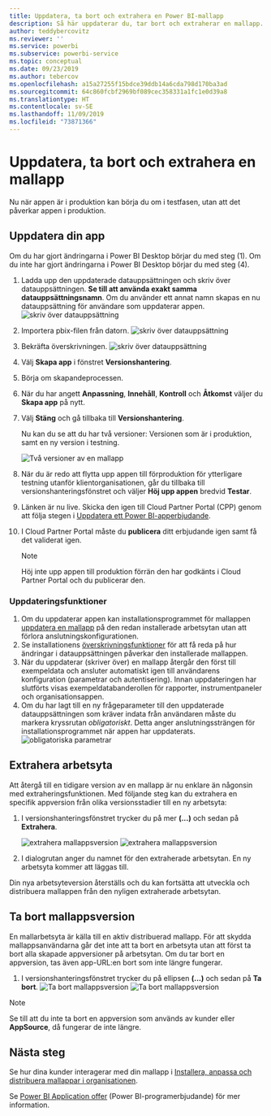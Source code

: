 ```yaml
---
title: Uppdatera, ta bort och extrahera en Power BI-mallapp
description: Så här uppdaterar du, tar bort och extraherar en mallapp.
author: teddybercovitz
ms.reviewer: ''
ms.service: powerbi
ms.subservice: powerbi-service
ms.topic: conceptual
ms.date: 09/23/2019
ms.author: tebercov
ms.openlocfilehash: a15a27255f15bdce39ddb14a6cda798d170ba3ad
ms.sourcegitcommit: 64c860fcbf2969bf089cec358331a1fc1e0d39a8
ms.translationtype: HT
ms.contentlocale: sv-SE
ms.lasthandoff: 11/09/2019
ms.locfileid: "73871366"
---
```

# <a name="update-delete-and-extract-template-app"></a>Uppdatera, ta bort och extrahera en mallapp

Nu när appen är i produktion kan börja du om i testfasen, utan att det påverkar appen i produktion.
## <a name="update-your-app"></a>Uppdatera din app

Om du har gjort ändringarna i Power BI Desktop börjar du med steg (1). Om du inte har gjort ändringarna i Power BI Desktop börjar du med steg (4).

1. Ladda upp den uppdaterade datauppsättningen och skriv över datauppsättningen. **Se till att använda exakt samma datauppsättningsnamn**. Om du använder ett annat namn skapas en nu datauppsättning för användare som uppdaterar appen.
![skriv över datauppsättning](media/service-template-apps-update-extract-delete/power-bi-template-app-upload-dataset.png)
1. Importera pbix-filen från datorn.
![skriv över datauppsättning](media/service-template-apps-update-extract-delete/power-bi-template-app-upload-dataset2.png)
1. Bekräfta överskrivningen.
![skriv över datauppsättning](media/service-template-apps-update-extract-delete/power-bi-template-app-upload-dataset3.png)

1. Välj **Skapa app** i fönstret **Versionshantering**.
1. Börja om skapandeprocessen.
1. När du har angett **Anpassning**, **Innehåll**, **Kontroll** och **Åtkomst** väljer du **Skapa app** på nytt.
1. Välj **Stäng** och gå tillbaka till **Versionshantering**.

   Nu kan du se att du har två versioner: Versionen som är i produktion, samt en ny version i testning.

    ![Två versioner av en mallapp](media/service-template-apps-update-extract-delete/power-bi-template-app-update.png)

5. När du är redo att flytta upp appen till förproduktion för ytterligare testning utanför klientorganisationen, går du tillbaka till versionshanteringsfönstret och väljer **Höj upp appen** bredvid **Testar**.
6. Länken är nu live. Skicka den igen till Cloud Partner Portal (CPP) genom att följa stegen i [Uppdatera ett Power BI-apperbjudande](https://docs.microsoft.com/azure/marketplace/cloud-partner-portal/power-bi/cpp-update-existing-offer).
7. I Cloud Partner Portal måste du **publicera** ditt erbjudande igen samt få det validerat igen.

   >[!NOTE]
   >Höj inte upp appen till produktion förrän den har godkänts i Cloud Partner Portal och du publicerar den.

### <a name="update-behavior"></a>Uppdateringsfunktioner

1. Om du uppdaterar appen kan installationsprogrammet för mallappen [uppdatera en mallapp](service-template-apps-install-distribute.md#update-a-template-app) på den redan installerade arbetsytan utan att förlora anslutningskonfigurationen.
1. Se installationens [överskrivningsfunktioner](service-template-apps-install-distribute.md#overwrite-behavior) för att få reda på hur ändringar i datauppsättningen påverkar den installerade mallappen.
1. När du uppdaterar (skriver över) en mallapp återgår den först till exempeldata och ansluter automatiskt igen till användarens konfiguration (parametrar och autentisering). Innan uppdateringen har slutförts visas exempeldatabanderollen för rapporter, instrumentpaneler och organisationsappen.
1. Om du har lagt till en ny frågeparameter till den uppdaterade datauppsättningen som kräver indata från användaren måste du markera kryssrutan *obligatoriskt*. Detta anger anslutningssträngen för installationsprogrammet när appen har uppdaterats.
 ![obligatoriska parametrar](media/service-template-apps-update-extract-delete/power-bi-template-app-upload-dataset4.png)

## <a name="extract-workspace"></a>Extrahera arbetsyta
Att återgå till en tidigare version av en mallapp är nu enklare än någonsin med extraheringsfunktionen. Med följande steg kan du extrahera en specifik appversion från olika versionsstadier till en ny arbetsyta:

1. I versionshanteringsfönstret trycker du på mer **(...)**  och sedan på **Extrahera**.

    ![extrahera mallappsversion](media/service-template-apps-update-extract-delete/power-bi-template-app-extract.png) ![extrahera mallappsversion](media/service-template-apps-update-extract-delete/power-bi-template-app-extract-dialog.png)
2. I dialogrutan anger du namnet för den extraherade arbetsytan. En ny arbetsyta kommer att läggas till.

Din nya arbetsyteversion återställs och du kan fortsätta att utveckla och distribuera mallappen från den nyligen extraherade arbetsytan.

## <a name="delete-template-app-version"></a>Ta bort mallappsversion
En mallarbetsyta är källa till en aktiv distribuerad mallapp. För att skydda mallappsanvändarna går det inte att ta bort en arbetsyta utan att först ta bort alla skapade appversioner på arbetsytan.
Om du tar bort en appversion, tas även app-URL:en bort som inte längre fungerar.

1. I versionshanteringsfönstret trycker du på ellipsen **(...)**  och sedan på **Ta bort**.
 ![Ta bort mallappsversion](media/service-template-apps-update-extract-delete/power-bi-template-app-delete.png)
  ![Ta bort mallappsversion](media/service-template-apps-update-extract-delete/power-bi-template-app-delete-dialog.png)

>[!NOTE]
>Se till att du inte ta bort en appversion som används av kunder eller **AppSource**, då fungerar de inte längre.

## <a name="next-steps"></a>Nästa steg

Se hur dina kunder interagerar med din mallapp i [Installera, anpassa och distribuera mallappar i organisationen](service-template-apps-install-distribute.md).

Se [Power BI Application offer](https://docs.microsoft.com/azure/marketplace/cloud-partner-portal/power-bi/cpp-power-bi-offer) (Power BI-programerbjudande) för mer information.
